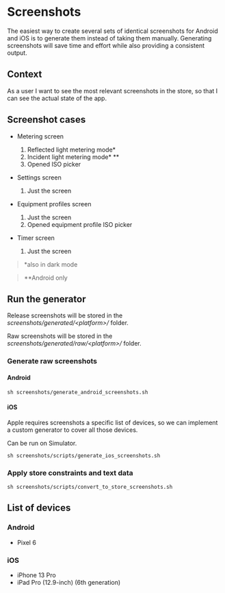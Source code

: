 # Screenshots

The easiest way to create several sets of identical screenshots for Android and iOS is to generate them instead of taking them manually. Generating screenshots will save time and effort while also providing a consistent output.

## Context

As a user I want to see the most relevant screenshots in the store, so that I can see the actual state of the app.

## Screenshot cases

- Metering screen

  1. Reflected light metering mode\*
  2. Incident light metering mode\* \*\*
  3. Opened ISO picker

- Settings screen

  1. Just the screen

- Equipment profiles screen

  1. Just the screen
  2. Opened equipment profile ISO picker

- Timer screen

  1. Just the screen

> \*also in dark mode

> \*\*Android only

## Run the generator

Release screenshots will be stored in the _screenshots/generated/\<platform\>/_ folder.

Raw screenshots will be stored in the _screenshots/generated/raw/\<platform\>/_ folder.

### Generate raw screenshots

#### Android

```console
sh screenshots/generate_android_screenshots.sh
```

#### iOS

Apple requires screenshots a specific list of devices, so we can implement a custom generator to cover all those devices.

Can be run on Simulator.

```console
sh screenshots/scripts/generate_ios_screenshots.sh
```

### Apply store constraints and text data

```console
sh screenshots/scripts/convert_to_store_screenshots.sh
```

## List of devices

### Android

- Pixel 6

### iOS

- iPhone 13 Pro
- iPad Pro (12.9-inch) (6th generation)
